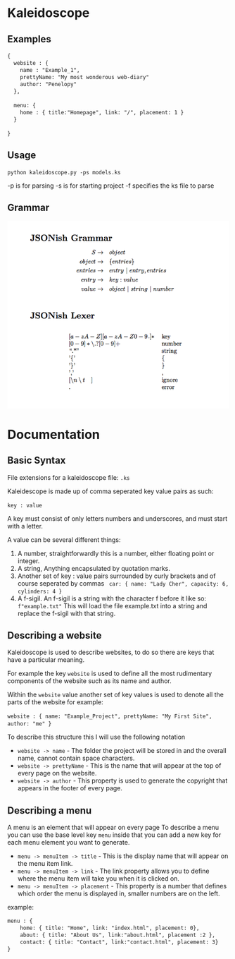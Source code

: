Kaleidoscope
===============

Examples
---------------


```
{
  website : {
    name : "Example_1",
    prettyName: "My most wonderous web-diary"
    author: "Penelopy"
  },
  
  menu: {
    home : { title:"Homepage", link: "/", placement: 1 }
  }   
  
}
```


Usage
----------------

```
python kaleidoscope.py -ps models.ks
```

-p is for parsing
-s is for starting project
-f specifies the ks file to parse 


Grammar
---------------

![Grammar for defining a site](https://github.com/stealthycoin/kaleidoscope/blob/master/grammar.png?raw=true "Grammar")


Documentation
=================

Basic Syntax
-----------------

File extensions for a kaleidoscope file: ```.ks```

Kaleidescope is made up of comma seperated key value pairs as such:

```key : value```

A key must consist of only letters numbers and underscores, and must start with a letter.

A value can be several different things:

1. A number, straightforwardly this is a number, either floating point or integer.
2. A string, Anything encapsulated by quotation marks.
3. Another set of key : value pairs surrounded by curly brackets and of course seperated by commas ``` car: { name: "Lady Cher", capacity: 6, cylinders: 4 }```
4. A f-sigil. An f-sigil is a string with the character f before it like so: ```f"example.txt"``` This will load the file example.txt into a string and replace the f-sigil with that string.


Describing a website
---------------------

Kaleidoscope is used to describe websites, to do so there are keys that have a particular meaning.

For example the key ```website``` is used to define all the most rudimentary components of the website such as its name and author.

Within the ```website``` value another set of key values is used to denote all the parts of the website for example:

`website : { name: "Example_Project", prettyName: "My First Site", author: "me" }`

To describe this structure this I will use the following notation 

+ `website -> name` - The folder the project will be stored in and the overall name, cannot contain space characters.
+ `website -> prettyName` - This is the name that will appear at the top of every page on the website.
+ `website -> author` - This property is used to generate the copyright that appears in the footer of every page.

Describing a menu
------------------

A menu is an element that will appear on every page
To describe a menu you can use the base level key `menu` inside that you can add a new key for each menu element you want to generate.

- `menu -> menuItem -> title` - This is the display name that will appear on the menu item link.
- `menu -> menuItem -> link` - The link property allows you to define where the menu item will take you when it is clicked on.
- `menu -> menuItem -> placement` - This property is a number that defines which order the menu is displayed in, smaller numbers are on the left.

example:

```
menu : { 
    home: { title: "Home", link: "index.html", placement: 0}, 
    about: { title: "About Us", link:"about.html", placement :2 }, 
    contact: { title: "Contact", link:"contact.html", placement: 3}
}
```

